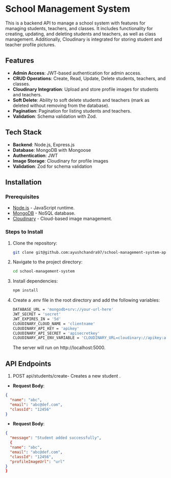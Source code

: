 # School Management System

This is a backend API to manage a school system with features for managing students, teachers, and classes. It includes functionality for creating, updating, and deleting students and teachers, as well as class management. Additionally, Cloudinary is integrated for storing student and teacher profile pictures.

## Features

- **Admin Access**: JWT-based authentication for admin access.
- **CRUD Operations**: Create, Read, Update, Delete students, teachers, and classes.
- **Cloudinary Integration**: Upload and store profile images for students and teachers.
- **Soft Delete**: Ability to soft delete students and teachers (mark as deleted without removing from the database).
- **Pagination**: Pagination for listing students and teachers.
- **Validation**: Schema validation with Zod.

## Tech Stack

- **Backend**: Node.js, Express.js
- **Database**: MongoDB with Mongoose
- **Authentication**: JWT
- **Image Storage**: Cloudinary for profile images
- **Validation**: Zod for schema validation

## Installation

### Prerequisites

- [Node.js](https://nodejs.org/en/) - JavaScript runtime.
- [MongoDB](https://www.mongodb.com/) - NoSQL database.
- [Cloudinary](https://cloudinary.com/) - Cloud-based image management.

### Steps to Install

1. Clone the repository:

   ```bash
   git clone git@github.com:ayushchandra97/school-management-system-apis.git
   ```

2. Navigate to the project directory:

   ```bash
   cd school-management-system

   ```

3. Install dependencies:

   ```bash
   npm install
   ```

4. Create a .env file in the root directory and add the following variables:

   ```bash
   DATABASE_URL = 'mongodb+srv://your-url-here'
   JWT_SECRET = 'secret'
   JWT_EXPIRES_IN = '5d'
   CLOUDINARY_CLOUD_NAME = 'clientname'
   CLOUDINARY_API_KEY = 'apikey'
   CLOUDINARY_API_SECRET = 'apisecretkey'
   CLOUDINARY_API_ENV_VARIABLE = 'CLOUDINARY_URL=cloudinary://apikey:apisecretkeyo@clientname'
   ```

   The server will run on http://localhost:5000.

## API Endpoints

1. POST api/students/create-
   Creates a new student .

- **Request Body**:

```json
{
  "name": "abc",
  "email": "abc@def.com",
  "classId": "12456"
}
```

- **Request Body**:

```json
{
  "message": "Student added successfully",
  {
  "name": "abc",
  "email": "abc@def.com",
  "classId": "12456",
  "profileImageUrl": "url"
}
}
```
